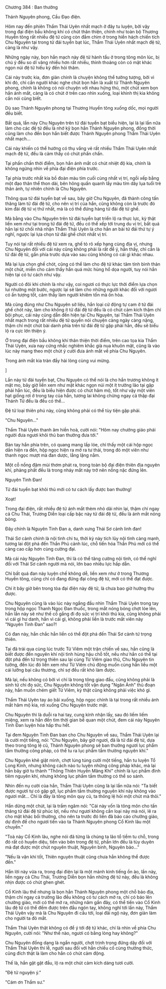 




Chương 384 : Ban thưởng


Thánh Nguyên phong, Cầu Đạo điện.

Hôm nay đến phiên Thẩm Thái Uyên nhất mạch ở đây tu luyện, bởi vậy trong đại điện bầu không khí có chút thân thiện, chính như toàn bộ Thương Huyền tông rất nhiều đệ tử cũng còn đắm chìm ở trong hiển hách chiến tích Chu Nguyên tại trong tử đái tuyển bạt lúc, Thẩm Thái Uyên nhất mạch đệ tử, càng là như vậy.

Những ngày này, bọn hắn mạch này đệ tử hành tẩu ở trong tông môn lúc, bị chú ý đều so dĩ vãng nhiều hơn rất nhiều, thỉnh thoảng còn có mặt khác ngọn núi đệ tử hiếu kỳ đến hỏi thăm.

Cái này trước kia, đơn giản chính là chuyện không thể tưởng tượng, bởi vì khi đó, chỉ cần người khác nghe chút bọn hắn là xuất từ Thánh Nguyên phong, chính là không có nói chuyện với nhau hứng thú, một chút xem bọn hắn ánh mắt, càng là có chút ở trên cao nhìn xuống, loại khinh thị kia không cần nói cũng biết.

Dù sao Thánh Nguyên phong tại Thương Huyền tông xuống dốc, mọi người đều biết.

Bất quá, lần này Chu Nguyên trên tử đái tuyển bạt biểu hiện, lại là lại lần nữa làm cho các đệ tử đều là nhớ kỹ bọn hắn Thánh Nguyên phong, đồng thời cũng làm cho đến bọn hắn biết được Thánh Nguyên phong Thẩm Thái Uyên nhất mạch...

Cái này khiến có thể hướng có thụ vắng vẻ rất nhiều Thẩm Thái Uyên nhất mạch đệ tử, đều là cảm thấy có chút phấn chấn.

Tại phấn chấn thời điểm, bọn hắn ánh mắt có chút nhiệt độ kia, chính là không ngừng nhìn về phía đại điện phía trước.

Tại phía trước nhất kia bồ đoàn màu tím cuối cùng nhất vị trí, ngồi xếp bằng một đạo thân thể thon dài, bên hông quấn quanh lấy màu tím dây lụa tuổi trẻ thân ảnh, tự nhiên chính là Chu Nguyên.

Thông qua tử đái tuyển bạt về sau, bây giờ Chu Nguyên, đã thành công tấn thăng làm tử đái đệ tử, cho nên vị trí của hắn, cũng không còn là trước đó kim đái đệ tử vị thứ nhất, mà là có thể đứng hàng tử đái đệ tử ghế.

Mà bằng vào Chu Nguyên trên tử đái tuyển bạt triển lộ ra thực lực, kỳ thật liền xem như tại trong tử đái đệ tử, đều có thể xếp tới trung du vị trí, bất quá hắn lại từ chối nhã nhặn Thẩm Thái Uyên là cho hắn an bài tử đái thứ tự ý nghĩ, ngược lại lựa chọn tử đái ghế chót nhất vị trí.

Tuy nói tại rất nhiều đệ tử xem ra, ghế tỏ rõ xếp hạng cùng địa vị, nhưng Chu Nguyên đối với cái này cũng không phải là rất để ý, hắn thấy, chỉ cần là tử đái đệ tử, gần phía trước dựa vào sau cũng không có cái gì khác nhau.

Mà lại lựa chọn ghế chót, cũng có thể làm cho đệ tử khác tâm tính bình thản một chút, miễn cho cảm thấy hắn quá mức hùng hổ dọa người, tuy nói hắn hiện tại có tư cách như vậy.

Người có đôi khi chính là như vậy, coi ngươi có thực lực thời điểm lựa chọn lui nhường một bước, ngược lại sẽ làm cho những người khác đối với ngươi có ấn tượng tốt, cảm thấy làm người khiêm tốn mà ôn hòa.

Mà cũng đúng như Chu Nguyên sở liệu, hắn loại cử động tự cam ở tử đái ghế chót này, làm cho không ít tử đái đệ tử đều là có chút cảm kích thậm chí bội phục, cái này cũng dẫn đến hiện tại Chu Nguyên, tại Thẩm Thái Uyên nhất mạch trong rất nhiều đệ tử quyền nói chuyện càng ngày càng nặng, thậm chí một chút bài danh phía trên tử đái đệ tử gặp phải hắn, đều sẽ biểu lộ ra cực lớn thiện ý.

Ở trong đại điện bầu không khí thân thiện thời điểm, trên cao tọa kia Thẩm Thái Uyên, xưa nay cứng nhắc nghiêm khắc già nua khuôn mặt, cũng là vào lúc này mang theo một chút ý cười đưa ánh mắt về phía Chu Nguyên.

Trong ánh mắt kia tràn đầy hài lòng cùng vui mừng.

]

Lần này tử đái tuyển bạt, Chu Nguyên có thể nói là cho hắn trương không ít mặt mo, bây giờ liền xem như mặt khác ngọn núi một ít trưởng lão tại gặp phải hắn lúc, đều là biểu hiện được có chút hâm mộ, tốt như vậy một viên hạt giống rơi ở trong tay của hắn, tương lai không chừng ngay cả thập đại Thánh Tử đều là đều có thể...

Đệ tử loại thiên phú này, cũng không phải có thể tùy tiện gặp phải.

"Chu Nguyên..."

Thẩm Thái Uyên thanh âm hiền hoà, cười nói: "Hôm nay chưởng giáo phái người đưa ngươi khôi thủ ban thưởng đưa tới."

Bàn tay hắn phía trên, có quang mang lấp lóe, chỉ thấy một cái hộp ngọc dần hiện ra đến, hộp ngọc hiện ra mở ra tư thái, trong đó một viên như thanh ngọc mượt mà đan dược, lẳng lặng nằm.

Một cỗ nồng đậm mùi thơm phát ra, trong toàn bộ đại điện thiên địa nguyên khí, phảng phất đều là trong nháy mắt này trở nên nồng nặc đứng lên.

Nguyên Tinh Đan!

Tử đái tuyển bạt khôi thủ mới có tư cách lấy được ban thưởng!

Xoạt!

Trong đại điện, rất nhiều đệ tử ánh mắt thèm nhỏ dãi nhìn lại, thậm chí ngay cả Chu Thái, Trương Diễn loại cấp bậc này tử đái đệ tử, đều là ánh mắt nóng bỏng.

Đây chính là Nguyên Tinh Đan a, danh xưng Thái Sơ cảnh linh đan!

Thái Sơ cảnh chính là nội tình chi tu, thời kỳ này tích lũy nội tình càng mạnh, tương lai đột phá đến Thần Phủ cảnh lúc, chỗ tiến hóa Thần Phủ mới có thể càng cao cấp hơn cùng cường đại.

Mà cái này Nguyên Tinh Đan, thì là có thể tăng cường nội tình, có thể nghĩ đối với Thái Sơ cảnh người mà nói, lớn bao nhiêu lực hấp dẫn.

Chỉ bất quá đan này luyện chế không dễ, liền xem như ở trong Thương Huyền tông, cũng chỉ có đang đứng đại công đệ tử, mới có thể đạt được.

Chí ít bây giờ bên trong tòa đại điện này đệ tử, là chưa bao giờ hưởng thụ được.

Chu Nguyên cũng là vào lúc này ngẩng đầu nhìn Thẩm Thái Uyên trong tay trong hộp ngọc Thanh Ngọc Đan thuốc, trong mắt nóng bỏng chợt lóe lên, hắn lần này sẽ như thế cố gắng đi đọ sức vị trí khôi thủ kia, cũng không phải vì cái gì hư danh, hắn vì cái gì, không phải liền là trước mắt viên này "Nguyên Tinh Đan" sao?!

Có đan này, hắn chắc hẳn liền có thể đột phá đến Thái Sơ cảnh tứ trọng thiên.

Tại đã trải qua cùng lúc trước Từ Viêm một trận chiến về sau, hắn cũng là biết được đến nguyên khí nội tình hùng hậu chỗ tốt, nếu như hắn có thể tại đột phá đến tứ trọng thiên sau lại cùng Từ Viêm giao thủ, Chu Nguyên tin tưởng, đến lúc đó liền xem như Từ Viêm chủ động muốn cùng hắn liều một cái lưỡng bại câu thương, chỉ sợ đều rất khó làm được.

Mà lại, nếu không có bởi vì chỉ là trong tông giao đấu, cũng không phải là sinh tử chi đọ sức, Chu Nguyên không tốt vận dụng "Ngân Ảnh" thủ đoạn này, hắn muốn chém giết Từ Viêm, kỳ thật cũng không phải việc khó gì.

Thẩm Thái Uyên tay áo bãi xuống, hộp ngọc chính là tại trong rất nhiều ánh mắt hâm mộ kia, rơi xuống Chu Nguyên trước mặt.

Chu Nguyên thì là duỗi ra hai tay, cung kính nhận lấy, sau đó liếm liếm miệng, xem ra hắn đến tìm thời gian bế quan một chút, đem cái này Nguyên Tinh Đan luyện hóa hấp thu hết.

Tại đem Nguyên Tinh Đan ban cho Chu Nguyên về sau, Thẩm Thái Uyên lại là cười một tiếng, nói: "Chu Nguyên, bây giờ ngươi, đã là tử đái đệ tử, dựa theo trong tông lệ cũ, Thánh Nguyên phong sẽ ban thưởng ngươi lục phẩm tầm thường công pháp, có thể tu ra lục phẩm tầm thường nguyên khí."

Chu Nguyên khẽ giật mình, chợt lúng túng cười một tiếng, hắn tu luyện Tổ Long Kinh, nhưng không cách nào tu luyện những công pháp khác, mà lại hắn bây giờ tu thành "Thông Thiên Huyền Mãng Khí" chính là lục phẩm đỉnh tiêm nguyên khí, nhưng không lục phẩm tầm thường có thể so sánh.

Nhìn đến nụ cười của hắn, Thẩm Thái Uyên cũng là lại lần nữa nói: "Ta biết được ngươi tự có gặp gỡ, lục phẩm tầm thường nguyên khí này không vào ngươi mắt... Chỉ là đây là tông môn quy củ, ta thông lệ hỏi một chút mà thôi."

Hắn dừng một chút, lại là trầm ngâm nói: "Cái này vốn là tông môn cho tấn thăng tử đái đệ tử phúc lợi, nếu như ngươi không cần loại này mà nói, lẽ ra cho mặt khác bồi thường, cho nên ta trước đó liền đã báo cáo chưởng giáo, dự định để cho ngươi tiến vào ta Thánh Nguyên phong Cổ Kinh lâu một chuyến."

"Toà này Cổ Kinh lâu, nghe nói đã từng là chúng ta lão tổ tiềm tu chỗ, trong đó rất có huyền diệu, tiến vào bên trong đệ tử, phần lớn đều là tùy duyên mà đạt được một chút nguyên thuật, Nguyên binh, Nguyên bảo..."

"Nếu là vận khí tốt, Thiên nguyên thuật cũng chưa hẳn không thể được đến."

Hắn lời này vừa ra, trong đại điện lại là một mảnh kinh tiếng ồn ào, lần này, liền ngay cả Chu Thái, Trương Diễn bọn hắn những đệ tử này, đều là không nhịn được có chút ghen ghét.

Cổ Kinh lâu thế nhưng là bọn hắn Thánh Nguyên phong một chỗ bảo địa, thậm chí ngay cả trưởng lão đều không có tư cách mở ra, chỉ có báo lên chưởng giáo, mới có thể mở ra, những năm gần đây, có thể tiến vào Cổ Kinh lâu đệ tử có thể đếm được trên đầu ngón tay, không nghĩ tới lần này, Thẩm Thái Uyên vậy mà là Chu Nguyên đi cầu tới, loại đãi ngộ này, đơn giản làm cho người ta đỏ mắt.

Thẩm Thái Uyên thật không có để ý tới đệ tử khác, chỉ là nhìn về phía Chu Nguyên, cười nói: "Như thế nào, ngươi có bằng lòng hay không?"

Chu Nguyên đồng dạng là ngẩn người, chợt trịnh trọng đứng dậy đối với Thẩm Thái Uyên thi lễ, người sau đối với hắn chiếu cố cùng thưởng thức, cũng đích thật là làm cho hắn có chút cảm động.

Thế là, hắn gật gật đầu, lộ ra một chút cảm kích dáng tươi cười.

"Đệ tử nguyện ý."

"Cám ơn Thẩm sư."




